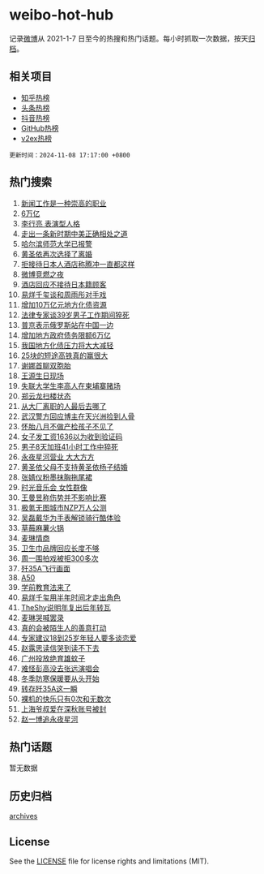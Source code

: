 # weibo-hot-hub

记录[微博](https://www.weibo.com)从 2021-1-7 日至今的热搜和热门话题。每小时抓取一次数据，按天[归档](archives)。

## 相关项目

- [知乎热榜](https://github.com/lonnyzhang423/zhihu-hot-hub)
- [头条热榜](https://github.com/lonnyzhang423/toutiao-hot-hub)
- [抖音热榜](https://github.com/lonnyzhang423/douyin-hot-hub)
- [GitHub热榜](https://github.com/lonnyzhang423/github-hot-hub)
- [v2ex热榜](https://github.com/lonnyzhang423/v2ex-hot-hub)


`更新时间：2024-11-08 17:17:00 +0800`

## 热门搜索

1. [新闻工作是一种崇高的职业](https://m.weibo.cn/search?containerid=100103type%3D1%26t%3D10%26q%3D%23%E6%96%B0%E9%97%BB%E5%B7%A5%E4%BD%9C%E6%98%AF%E4%B8%80%E7%A7%8D%E5%B4%87%E9%AB%98%E7%9A%84%E8%81%8C%E4%B8%9A%23&stream_entry_id=51&isnewpage=1&extparam=seat%3D1%26cate%3D10103%26q%3D%2523%25E6%2596%25B0%25E9%2597%25BB%25E5%25B7%25A5%25E4%25BD%259C%25E6%2598%25AF%25E4%25B8%2580%25E7%25A7%258D%25E5%25B4%2587%25E9%25AB%2598%25E7%259A%2584%25E8%2581%258C%25E4%25B8%259A%2523%26pos%3D0%26filter_type%3Drealtimehot%26stream_entry_id%3D51%26c_type%3D51%26dgr%3D0%26display_time%3D1731057419%26pre_seqid%3D17310574194990190044308)
1. [6万亿](https://m.weibo.cn/search?containerid=100103type%3D1%26t%3D10%26q%3D6%E4%B8%87%E4%BA%BF&stream_entry_id=31&isnewpage=1&extparam=seat%3D1%26realpos%3D1%26cate%3D5001%26stream_entry_id%3D31%26band_rank%3D1%26lcate%3D5001%26q%3D6%25E4%25B8%2587%25E4%25BA%25BF%26dgr%3D0%26filter_type%3Drealtimehot%26flag%3D1%26c_type%3D31%26pos%3D0%26display_time%3D1731057419%26pre_seqid%3D17310574194990190044308)
1. [李行亮 表演型人格](https://m.weibo.cn/search?containerid=100103type%3D1%26t%3D10%26q%3D%E6%9D%8E%E8%A1%8C%E4%BA%AE+%E8%A1%A8%E6%BC%94%E5%9E%8B%E4%BA%BA%E6%A0%BC&stream_entry_id=31&isnewpage=1&extparam=seat%3D1%26realpos%3D2%26cate%3D5001%26stream_entry_id%3D31%26band_rank%3D2%26lcate%3D5001%26q%3D%25E6%259D%258E%25E8%25A1%258C%25E4%25BA%25AE%2520%25E8%25A1%25A8%25E6%25BC%2594%25E5%259E%258B%25E4%25BA%25BA%25E6%25A0%25BC%26dgr%3D0%26filter_type%3Drealtimehot%26flag%3D1%26c_type%3D31%26pos%3D1%26display_time%3D1731057419%26pre_seqid%3D17310574194990190044308)
1. [走出一条新时期中美正确相处之道](https://m.weibo.cn/search?containerid=100103type%3D1%26t%3D10%26q%3D%23%E8%B5%B0%E5%87%BA%E4%B8%80%E6%9D%A1%E6%96%B0%E6%97%B6%E6%9C%9F%E4%B8%AD%E7%BE%8E%E6%AD%A3%E7%A1%AE%E7%9B%B8%E5%A4%84%E4%B9%8B%E9%81%93%23&stream_entry_id=31&isnewpage=1&extparam=seat%3D1%26realpos%3D3%26cate%3D5001%26stream_entry_id%3D31%26band_rank%3D3%26lcate%3D5001%26q%3D%2523%25E8%25B5%25B0%25E5%2587%25BA%25E4%25B8%2580%25E6%259D%25A1%25E6%2596%25B0%25E6%2597%25B6%25E6%259C%259F%25E4%25B8%25AD%25E7%25BE%258E%25E6%25AD%25A3%25E7%25A1%25AE%25E7%259B%25B8%25E5%25A4%2584%25E4%25B9%258B%25E9%2581%2593%2523%26dgr%3D0%26filter_type%3Drealtimehot%26flag%3D0%26c_type%3D31%26pos%3D2%26display_time%3D1731057419%26pre_seqid%3D17310574194990190044308)
1. [哈尔滨师范大学已报警](https://m.weibo.cn/search?containerid=100103type%3D1%26t%3D10%26q%3D%23%E5%93%88%E5%B0%94%E6%BB%A8%E5%B8%88%E8%8C%83%E5%A4%A7%E5%AD%A6%E5%B7%B2%E6%8A%A5%E8%AD%A6%23&stream_entry_id=31&isnewpage=1&extparam=seat%3D1%26realpos%3D4%26cate%3D5001%26stream_entry_id%3D31%26band_rank%3D4%26lcate%3D5001%26q%3D%2523%25E5%2593%2588%25E5%25B0%2594%25E6%25BB%25A8%25E5%25B8%2588%25E8%258C%2583%25E5%25A4%25A7%25E5%25AD%25A6%25E5%25B7%25B2%25E6%258A%25A5%25E8%25AD%25A6%2523%26dgr%3D0%26filter_type%3Drealtimehot%26flag%3D2%26c_type%3D31%26pos%3D3%26display_time%3D1731057419%26pre_seqid%3D17310574194990190044308)
1. [黄圣依再次选择了离婚](https://m.weibo.cn/search?containerid=100103type%3D1%26t%3D10%26q%3D%E9%BB%84%E5%9C%A3%E4%BE%9D%E5%86%8D%E6%AC%A1%E9%80%89%E6%8B%A9%E4%BA%86%E7%A6%BB%E5%A9%9A&stream_entry_id=31&isnewpage=1&extparam=seat%3D1%26realpos%3D5%26cate%3D5001%26stream_entry_id%3D31%26band_rank%3D5%26lcate%3D5001%26q%3D%25E9%25BB%2584%25E5%259C%25A3%25E4%25BE%259D%25E5%2586%258D%25E6%25AC%25A1%25E9%2580%2589%25E6%258B%25A9%25E4%25BA%2586%25E7%25A6%25BB%25E5%25A9%259A%26dgr%3D0%26filter_type%3Drealtimehot%26flag%3D2%26c_type%3D31%26pos%3D4%26display_time%3D1731057419%26pre_seqid%3D17310574194990190044308)
1. [拒接待日本人酒店称腾冲一直都这样](https://m.weibo.cn/search?containerid=100103type%3D1%26t%3D10%26q%3D%23%E6%8B%92%E6%8E%A5%E5%BE%85%E6%97%A5%E6%9C%AC%E4%BA%BA%E9%85%92%E5%BA%97%E7%A7%B0%E8%85%BE%E5%86%B2%E4%B8%80%E7%9B%B4%E9%83%BD%E8%BF%99%E6%A0%B7%23&stream_entry_id=31&isnewpage=1&extparam=seat%3D1%26realpos%3D6%26cate%3D5001%26stream_entry_id%3D31%26band_rank%3D6%26lcate%3D5001%26q%3D%2523%25E6%258B%2592%25E6%258E%25A5%25E5%25BE%2585%25E6%2597%25A5%25E6%259C%25AC%25E4%25BA%25BA%25E9%2585%2592%25E5%25BA%2597%25E7%25A7%25B0%25E8%2585%25BE%25E5%2586%25B2%25E4%25B8%2580%25E7%259B%25B4%25E9%2583%25BD%25E8%25BF%2599%25E6%25A0%25B7%2523%26dgr%3D0%26filter_type%3Drealtimehot%26flag%3D1%26c_type%3D31%26pos%3D5%26display_time%3D1731057419%26pre_seqid%3D17310574194990190044308)
1. [微博竞燃之夜](https://m.weibo.cn/search?containerid=100103type%3D1%26t%3D10%26q%3D%23%E5%BE%AE%E5%8D%9A%E7%AB%9E%E7%87%83%E4%B9%8B%E5%A4%9C%23&stream_entry_id=31&isnewpage=1&extparam=seat%3D1%26cate%3D5001%26lcate%3D5001%26topic_ad%3D1%26pos%3D6%26band_rank%3D7%26stream_entry_id%3D31%26q%3D%2523%25E5%25BE%25AE%25E5%258D%259A%25E7%25AB%259E%25E7%2587%2583%25E4%25B9%258B%25E5%25A4%259C%2523%26dgr%3D0%26filter_type%3Drealtimehot%26adid%3D263517%26c_type%3D31%26is_ad_pos%3D1%26display_time%3D1731057419%26pre_seqid%3D17310574194990190044308)
1. [酒店回应不接待日本籍顾客](https://m.weibo.cn/search?containerid=100103type%3D1%26t%3D10%26q%3D%23%E9%85%92%E5%BA%97%E5%9B%9E%E5%BA%94%E4%B8%8D%E6%8E%A5%E5%BE%85%E6%97%A5%E6%9C%AC%E7%B1%8D%E9%A1%BE%E5%AE%A2%23&stream_entry_id=31&isnewpage=1&extparam=seat%3D1%26realpos%3D7%26cate%3D5001%26stream_entry_id%3D31%26band_rank%3D7%26lcate%3D5001%26q%3D%2523%25E9%2585%2592%25E5%25BA%2597%25E5%259B%259E%25E5%25BA%2594%25E4%25B8%258D%25E6%258E%25A5%25E5%25BE%2585%25E6%2597%25A5%25E6%259C%25AC%25E7%25B1%258D%25E9%25A1%25BE%25E5%25AE%25A2%2523%26dgr%3D0%26filter_type%3Drealtimehot%26flag%3D0%26c_type%3D31%26pos%3D7%26display_time%3D1731057419%26pre_seqid%3D17310574194990190044308)
1. [易烊千玺谈和周雨彤对手戏](https://m.weibo.cn/search?containerid=100103type%3D1%26t%3D10%26q%3D%23%E6%98%93%E7%83%8A%E5%8D%83%E7%8E%BA%E8%B0%88%E5%92%8C%E5%91%A8%E9%9B%A8%E5%BD%A4%E5%AF%B9%E6%89%8B%E6%88%8F%23&stream_entry_id=31&isnewpage=1&extparam=seat%3D1%26realpos%3D8%26cate%3D5001%26stream_entry_id%3D31%26band_rank%3D8%26lcate%3D5001%26q%3D%2523%25E6%2598%2593%25E7%2583%258A%25E5%258D%2583%25E7%258E%25BA%25E8%25B0%2588%25E5%2592%258C%25E5%2591%25A8%25E9%259B%25A8%25E5%25BD%25A4%25E5%25AF%25B9%25E6%2589%258B%25E6%2588%258F%2523%26dgr%3D0%26filter_type%3Drealtimehot%26flag%3D1%26c_type%3D31%26pos%3D8%26display_time%3D1731057419%26pre_seqid%3D17310574194990190044308)
1. [增加10万亿元地方化债资源](https://m.weibo.cn/search?containerid=100103type%3D1%26t%3D10%26q%3D%23%E5%A2%9E%E5%8A%A010%E4%B8%87%E4%BA%BF%E5%85%83%E5%9C%B0%E6%96%B9%E5%8C%96%E5%80%BA%E8%B5%84%E6%BA%90%23&stream_entry_id=31&isnewpage=1&extparam=seat%3D1%26realpos%3D9%26cate%3D5001%26stream_entry_id%3D31%26band_rank%3D9%26lcate%3D5001%26q%3D%2523%25E5%25A2%259E%25E5%258A%25A010%25E4%25B8%2587%25E4%25BA%25BF%25E5%2585%2583%25E5%259C%25B0%25E6%2596%25B9%25E5%258C%2596%25E5%2580%25BA%25E8%25B5%2584%25E6%25BA%2590%2523%26dgr%3D0%26filter_type%3Drealtimehot%26flag%3D1%26c_type%3D31%26pos%3D9%26display_time%3D1731057419%26pre_seqid%3D17310574194990190044308)
1. [法律专家谈39岁男子工作期间猝死](https://m.weibo.cn/search?containerid=100103type%3D1%26t%3D10%26q%3D%23%E6%B3%95%E5%BE%8B%E4%B8%93%E5%AE%B6%E8%B0%8839%E5%B2%81%E7%94%B7%E5%AD%90%E5%B7%A5%E4%BD%9C%E6%9C%9F%E9%97%B4%E7%8C%9D%E6%AD%BB%23&stream_entry_id=31&isnewpage=1&extparam=seat%3D1%26realpos%3D10%26cate%3D5001%26stream_entry_id%3D31%26band_rank%3D10%26lcate%3D5001%26q%3D%2523%25E6%25B3%2595%25E5%25BE%258B%25E4%25B8%2593%25E5%25AE%25B6%25E8%25B0%258839%25E5%25B2%2581%25E7%2594%25B7%25E5%25AD%2590%25E5%25B7%25A5%25E4%25BD%259C%25E6%259C%259F%25E9%2597%25B4%25E7%258C%259D%25E6%25AD%25BB%2523%26dgr%3D0%26filter_type%3Drealtimehot%26flag%3D1%26c_type%3D31%26pos%3D10%26display_time%3D1731057419%26pre_seqid%3D17310574194990190044308)
1. [普京表示俄罗斯站在中国一边](https://m.weibo.cn/search?containerid=100103type%3D1%26t%3D10%26q%3D%23%E6%99%AE%E4%BA%AC%E8%A1%A8%E7%A4%BA%E4%BF%84%E7%BD%97%E6%96%AF%E7%AB%99%E5%9C%A8%E4%B8%AD%E5%9B%BD%E4%B8%80%E8%BE%B9%23&stream_entry_id=31&isnewpage=1&extparam=seat%3D1%26realpos%3D11%26cate%3D5001%26stream_entry_id%3D31%26band_rank%3D11%26lcate%3D5001%26q%3D%2523%25E6%2599%25AE%25E4%25BA%25AC%25E8%25A1%25A8%25E7%25A4%25BA%25E4%25BF%2584%25E7%25BD%2597%25E6%2596%25AF%25E7%25AB%2599%25E5%259C%25A8%25E4%25B8%25AD%25E5%259B%25BD%25E4%25B8%2580%25E8%25BE%25B9%2523%26dgr%3D0%26filter_type%3Drealtimehot%26flag%3D0%26c_type%3D31%26pos%3D11%26display_time%3D1731057419%26pre_seqid%3D17310574194990190044308)
1. [增加地方政府债务限额6万亿](https://m.weibo.cn/search?containerid=100103type%3D1%26t%3D10%26q%3D%23%E5%A2%9E%E5%8A%A0%E5%9C%B0%E6%96%B9%E6%94%BF%E5%BA%9C%E5%80%BA%E5%8A%A1%E9%99%90%E9%A2%9D6%E4%B8%87%E4%BA%BF%23&stream_entry_id=31&isnewpage=1&extparam=seat%3D1%26realpos%3D12%26cate%3D5001%26stream_entry_id%3D31%26band_rank%3D12%26lcate%3D5001%26q%3D%2523%25E5%25A2%259E%25E5%258A%25A0%25E5%259C%25B0%25E6%2596%25B9%25E6%2594%25BF%25E5%25BA%259C%25E5%2580%25BA%25E5%258A%25A1%25E9%2599%2590%25E9%25A2%259D6%25E4%25B8%2587%25E4%25BA%25BF%2523%26dgr%3D0%26filter_type%3Drealtimehot%26flag%3D1%26c_type%3D31%26pos%3D12%26display_time%3D1731057419%26pre_seqid%3D17310574194990190044308)
1. [我国地方化债压力将大大减轻](https://m.weibo.cn/search?containerid=100103type%3D1%26t%3D10%26q%3D%23%E6%88%91%E5%9B%BD%E5%9C%B0%E6%96%B9%E5%8C%96%E5%80%BA%E5%8E%8B%E5%8A%9B%E5%B0%86%E5%A4%A7%E5%A4%A7%E5%87%8F%E8%BD%BB%23&stream_entry_id=31&isnewpage=1&extparam=seat%3D1%26realpos%3D13%26cate%3D5001%26stream_entry_id%3D31%26band_rank%3D13%26lcate%3D5001%26q%3D%2523%25E6%2588%2591%25E5%259B%25BD%25E5%259C%25B0%25E6%2596%25B9%25E5%258C%2596%25E5%2580%25BA%25E5%258E%258B%25E5%258A%259B%25E5%25B0%2586%25E5%25A4%25A7%25E5%25A4%25A7%25E5%2587%258F%25E8%25BD%25BB%2523%26dgr%3D0%26filter_type%3Drealtimehot%26flag%3D1%26c_type%3D31%26pos%3D13%26display_time%3D1731057419%26pre_seqid%3D17310574194990190044308)
1. [25块的短途高铁真的赢很大](https://m.weibo.cn/search?containerid=100103type%3D1%26t%3D10%26q%3D%2325%E5%9D%97%E7%9A%84%E7%9F%AD%E9%80%94%E9%AB%98%E9%93%81%E7%9C%9F%E7%9A%84%E8%B5%A2%E5%BE%88%E5%A4%A7%23&stream_entry_id=31&isnewpage=1&extparam=seat%3D1%26realpos%3D14%26cate%3D5001%26stream_entry_id%3D31%26band_rank%3D14%26lcate%3D5001%26q%3D%252325%25E5%259D%2597%25E7%259A%2584%25E7%259F%25AD%25E9%2580%2594%25E9%25AB%2598%25E9%2593%2581%25E7%259C%259F%25E7%259A%2584%25E8%25B5%25A2%25E5%25BE%2588%25E5%25A4%25A7%2523%26dgr%3D0%26filter_type%3Drealtimehot%26flag%3D1%26c_type%3D31%26pos%3D14%26display_time%3D1731057419%26pre_seqid%3D17310574194990190044308)
1. [谢娜首聊双胞胎](https://m.weibo.cn/search?containerid=100103type%3D1%26t%3D10%26q%3D%E8%B0%A2%E5%A8%9C%E9%A6%96%E8%81%8A%E5%8F%8C%E8%83%9E%E8%83%8E&stream_entry_id=31&isnewpage=1&extparam=seat%3D1%26realpos%3D15%26cate%3D5001%26stream_entry_id%3D31%26band_rank%3D15%26lcate%3D5001%26q%3D%25E8%25B0%25A2%25E5%25A8%259C%25E9%25A6%2596%25E8%2581%258A%25E5%258F%258C%25E8%2583%259E%25E8%2583%258E%26dgr%3D0%26filter_type%3Drealtimehot%26flag%3D2%26c_type%3D31%26pos%3D15%26display_time%3D1731057419%26pre_seqid%3D17310574194990190044308)
1. [王源生日现场](https://m.weibo.cn/search?containerid=100103type%3D1%26t%3D10%26q%3D%23%E7%8E%8B%E6%BA%90%E7%94%9F%E6%97%A5%E7%8E%B0%E5%9C%BA%23&stream_entry_id=31&isnewpage=1&extparam=seat%3D1%26realpos%3D16%26cate%3D5001%26stream_entry_id%3D31%26band_rank%3D16%26lcate%3D5001%26q%3D%2523%25E7%258E%258B%25E6%25BA%2590%25E7%2594%259F%25E6%2597%25A5%25E7%258E%25B0%25E5%259C%25BA%2523%26dgr%3D0%26filter_type%3Drealtimehot%26flag%3D1%26c_type%3D31%26pos%3D16%26display_time%3D1731057419%26pre_seqid%3D17310574194990190044308)
1. [失联大学生李高人在柬埔寨赌场](https://m.weibo.cn/search?containerid=100103type%3D1%26t%3D10%26q%3D%23%E5%A4%B1%E8%81%94%E5%A4%A7%E5%AD%A6%E7%94%9F%E6%9D%8E%E9%AB%98%E4%BA%BA%E5%9C%A8%E6%9F%AC%E5%9F%94%E5%AF%A8%E8%B5%8C%E5%9C%BA%23&stream_entry_id=31&isnewpage=1&extparam=seat%3D1%26realpos%3D17%26cate%3D5001%26stream_entry_id%3D31%26band_rank%3D17%26lcate%3D5001%26q%3D%2523%25E5%25A4%25B1%25E8%2581%2594%25E5%25A4%25A7%25E5%25AD%25A6%25E7%2594%259F%25E6%259D%258E%25E9%25AB%2598%25E4%25BA%25BA%25E5%259C%25A8%25E6%259F%25AC%25E5%259F%2594%25E5%25AF%25A8%25E8%25B5%258C%25E5%259C%25BA%2523%26dgr%3D0%26filter_type%3Drealtimehot%26flag%3D0%26c_type%3D31%26pos%3D17%26display_time%3D1731057419%26pre_seqid%3D17310574194990190044308)
1. [郑云龙扫楼状态](https://m.weibo.cn/search?containerid=100103type%3D1%26t%3D10%26q%3D%23%E9%83%91%E4%BA%91%E9%BE%99%E6%89%AB%E6%A5%BC%E7%8A%B6%E6%80%81%23&stream_entry_id=31&isnewpage=1&extparam=seat%3D1%26realpos%3D18%26cate%3D5001%26stream_entry_id%3D31%26band_rank%3D18%26lcate%3D5001%26q%3D%2523%25E9%2583%2591%25E4%25BA%2591%25E9%25BE%2599%25E6%2589%25AB%25E6%25A5%25BC%25E7%258A%25B6%25E6%2580%2581%2523%26dgr%3D0%26filter_type%3Drealtimehot%26flag%3D1%26c_type%3D31%26pos%3D18%26display_time%3D1731057419%26pre_seqid%3D17310574194990190044308)
1. [从大厂离职的人最后去哪了](https://m.weibo.cn/search?containerid=100103type%3D1%26t%3D10%26q%3D%23%E4%BB%8E%E5%A4%A7%E5%8E%82%E7%A6%BB%E8%81%8C%E7%9A%84%E4%BA%BA%E6%9C%80%E5%90%8E%E5%8E%BB%E5%93%AA%E4%BA%86%23&stream_entry_id=31&isnewpage=1&extparam=seat%3D1%26realpos%3D19%26cate%3D5001%26stream_entry_id%3D31%26lcate%3D5001%26band_rank%3D19%26flag%3D0%26q%3D%2523%25E4%25BB%258E%25E5%25A4%25A7%25E5%258E%2582%25E7%25A6%25BB%25E8%2581%258C%25E7%259A%2584%25E4%25BA%25BA%25E6%259C%2580%25E5%2590%258E%25E5%258E%25BB%25E5%2593%25AA%25E4%25BA%2586%2523%26dgr%3D0%26filter_type%3Drealtimehot%26adid%3D263155%26c_type%3D31%26pos%3D19%26display_time%3D1731057419%26pre_seqid%3D17310574194990190044308)
1. [武汉警方回应博主在天兴洲捡到人骨](https://m.weibo.cn/search?containerid=100103type%3D1%26t%3D10%26q%3D%23%E6%AD%A6%E6%B1%89%E8%AD%A6%E6%96%B9%E5%9B%9E%E5%BA%94%E5%8D%9A%E4%B8%BB%E5%9C%A8%E5%A4%A9%E5%85%B4%E6%B4%B2%E6%8D%A1%E5%88%B0%E4%BA%BA%E9%AA%A8%23&stream_entry_id=31&isnewpage=1&extparam=seat%3D1%26realpos%3D20%26cate%3D5001%26stream_entry_id%3D31%26band_rank%3D20%26lcate%3D5001%26q%3D%2523%25E6%25AD%25A6%25E6%25B1%2589%25E8%25AD%25A6%25E6%2596%25B9%25E5%259B%259E%25E5%25BA%2594%25E5%258D%259A%25E4%25B8%25BB%25E5%259C%25A8%25E5%25A4%25A9%25E5%2585%25B4%25E6%25B4%25B2%25E6%258D%25A1%25E5%2588%25B0%25E4%25BA%25BA%25E9%25AA%25A8%2523%26dgr%3D0%26filter_type%3Drealtimehot%26flag%3D1%26c_type%3D31%26pos%3D20%26display_time%3D1731057419%26pre_seqid%3D17310574194990190044308)
1. [怀胎八月不做产检孩子不见了](https://m.weibo.cn/search?containerid=100103type%3D1%26t%3D10%26q%3D%23%E6%80%80%E8%83%8E%E5%85%AB%E6%9C%88%E4%B8%8D%E5%81%9A%E4%BA%A7%E6%A3%80%E5%AD%A9%E5%AD%90%E4%B8%8D%E8%A7%81%E4%BA%86%23&stream_entry_id=31&isnewpage=1&extparam=seat%3D1%26realpos%3D21%26cate%3D5001%26stream_entry_id%3D31%26band_rank%3D21%26lcate%3D5001%26q%3D%2523%25E6%2580%2580%25E8%2583%258E%25E5%2585%25AB%25E6%259C%2588%25E4%25B8%258D%25E5%2581%259A%25E4%25BA%25A7%25E6%25A3%2580%25E5%25AD%25A9%25E5%25AD%2590%25E4%25B8%258D%25E8%25A7%2581%25E4%25BA%2586%2523%26dgr%3D0%26filter_type%3Drealtimehot%26flag%3D1%26c_type%3D31%26pos%3D21%26display_time%3D1731057419%26pre_seqid%3D17310574194990190044308)
1. [女子发工资1636以为收到验证码](https://m.weibo.cn/search?containerid=100103type%3D1%26t%3D10%26q%3D%23%E5%A5%B3%E5%AD%90%E5%8F%91%E5%B7%A5%E8%B5%841636%E4%BB%A5%E4%B8%BA%E6%94%B6%E5%88%B0%E9%AA%8C%E8%AF%81%E7%A0%81%23&stream_entry_id=31&isnewpage=1&extparam=seat%3D1%26realpos%3D22%26cate%3D5001%26stream_entry_id%3D31%26band_rank%3D22%26lcate%3D5001%26q%3D%2523%25E5%25A5%25B3%25E5%25AD%2590%25E5%258F%2591%25E5%25B7%25A5%25E8%25B5%25841636%25E4%25BB%25A5%25E4%25B8%25BA%25E6%2594%25B6%25E5%2588%25B0%25E9%25AA%258C%25E8%25AF%2581%25E7%25A0%2581%2523%26dgr%3D0%26filter_type%3Drealtimehot%26flag%3D1%26c_type%3D31%26pos%3D22%26display_time%3D1731057419%26pre_seqid%3D17310574194990190044308)
1. [男子8天加班41小时工作中猝死](https://m.weibo.cn/search?containerid=100103type%3D1%26t%3D10%26q%3D%23%E7%94%B7%E5%AD%908%E5%A4%A9%E5%8A%A0%E7%8F%AD41%E5%B0%8F%E6%97%B6%E5%B7%A5%E4%BD%9C%E4%B8%AD%E7%8C%9D%E6%AD%BB%23&stream_entry_id=31&isnewpage=1&extparam=seat%3D1%26realpos%3D23%26cate%3D5001%26stream_entry_id%3D31%26band_rank%3D23%26lcate%3D5001%26q%3D%2523%25E7%2594%25B7%25E5%25AD%25908%25E5%25A4%25A9%25E5%258A%25A0%25E7%258F%25AD41%25E5%25B0%258F%25E6%2597%25B6%25E5%25B7%25A5%25E4%25BD%259C%25E4%25B8%25AD%25E7%258C%259D%25E6%25AD%25BB%2523%26dgr%3D0%26filter_type%3Drealtimehot%26flag%3D0%26c_type%3D31%26pos%3D23%26display_time%3D1731057419%26pre_seqid%3D17310574194990190044308)
1. [永夜星河营业 大大方方](https://m.weibo.cn/search?containerid=100103type%3D1%26t%3D10%26q%3D%E6%B0%B8%E5%A4%9C%E6%98%9F%E6%B2%B3%E8%90%A5%E4%B8%9A+%E5%A4%A7%E5%A4%A7%E6%96%B9%E6%96%B9&stream_entry_id=31&isnewpage=1&extparam=seat%3D1%26realpos%3D24%26cate%3D5001%26stream_entry_id%3D31%26band_rank%3D24%26lcate%3D5001%26q%3D%25E6%25B0%25B8%25E5%25A4%259C%25E6%2598%259F%25E6%25B2%25B3%25E8%2590%25A5%25E4%25B8%259A%2520%25E5%25A4%25A7%25E5%25A4%25A7%25E6%2596%25B9%25E6%2596%25B9%26dgr%3D0%26filter_type%3Drealtimehot%26flag%3D0%26c_type%3D31%26pos%3D24%26display_time%3D1731057419%26pre_seqid%3D17310574194990190044308)
1. [黄圣依父母不支持黄圣依杨子结婚](https://m.weibo.cn/search?containerid=100103type%3D1%26t%3D10%26q%3D%23%E9%BB%84%E5%9C%A3%E4%BE%9D%E7%88%B6%E6%AF%8D%E4%B8%8D%E6%94%AF%E6%8C%81%E9%BB%84%E5%9C%A3%E4%BE%9D%E6%9D%A8%E5%AD%90%E7%BB%93%E5%A9%9A%23&stream_entry_id=31&isnewpage=1&extparam=seat%3D1%26realpos%3D25%26cate%3D5001%26stream_entry_id%3D31%26band_rank%3D25%26lcate%3D5001%26q%3D%2523%25E9%25BB%2584%25E5%259C%25A3%25E4%25BE%259D%25E7%2588%25B6%25E6%25AF%258D%25E4%25B8%258D%25E6%2594%25AF%25E6%258C%2581%25E9%25BB%2584%25E5%259C%25A3%25E4%25BE%259D%25E6%259D%25A8%25E5%25AD%2590%25E7%25BB%2593%25E5%25A9%259A%2523%26dgr%3D0%26filter_type%3Drealtimehot%26flag%3D1%26c_type%3D31%26pos%3D25%26display_time%3D1731057419%26pre_seqid%3D17310574194990190044308)
1. [张婧仪粉墨抹胸拖尾裙](https://m.weibo.cn/search?containerid=100103type%3D1%26t%3D10%26q%3D%23%E5%BC%A0%E5%A9%A7%E4%BB%AA%E7%B2%89%E5%A2%A8%E6%8A%B9%E8%83%B8%E6%8B%96%E5%B0%BE%E8%A3%99%23&stream_entry_id=31&isnewpage=1&extparam=seat%3D1%26realpos%3D26%26cate%3D5001%26stream_entry_id%3D31%26band_rank%3D26%26lcate%3D5001%26q%3D%2523%25E5%25BC%25A0%25E5%25A9%25A7%25E4%25BB%25AA%25E7%25B2%2589%25E5%25A2%25A8%25E6%258A%25B9%25E8%2583%25B8%25E6%258B%2596%25E5%25B0%25BE%25E8%25A3%2599%2523%26dgr%3D0%26filter_type%3Drealtimehot%26flag%3D1%26c_type%3D31%26pos%3D26%26display_time%3D1731057419%26pre_seqid%3D17310574194990190044308)
1. [时光音乐会 女性群像](https://m.weibo.cn/search?containerid=100103type%3D1%26t%3D10%26q%3D%E6%97%B6%E5%85%89%E9%9F%B3%E4%B9%90%E4%BC%9A+%E5%A5%B3%E6%80%A7%E7%BE%A4%E5%83%8F&stream_entry_id=31&isnewpage=1&extparam=seat%3D1%26realpos%3D27%26cate%3D5001%26stream_entry_id%3D31%26band_rank%3D27%26lcate%3D5001%26q%3D%25E6%2597%25B6%25E5%2585%2589%25E9%259F%25B3%25E4%25B9%2590%25E4%25BC%259A%2520%25E5%25A5%25B3%25E6%2580%25A7%25E7%25BE%25A4%25E5%2583%258F%26dgr%3D0%26filter_type%3Drealtimehot%26flag%3D1%26c_type%3D31%26pos%3D27%26display_time%3D1731057419%26pre_seqid%3D17310574194990190044308)
1. [王曼昱称伤势并不影响比赛](https://m.weibo.cn/search?containerid=100103type%3D1%26t%3D10%26q%3D%23%E7%8E%8B%E6%9B%BC%E6%98%B1%E7%A7%B0%E4%BC%A4%E5%8A%BF%E5%B9%B6%E4%B8%8D%E5%BD%B1%E5%93%8D%E6%AF%94%E8%B5%9B%23&stream_entry_id=31&isnewpage=1&extparam=seat%3D1%26realpos%3D28%26cate%3D5001%26stream_entry_id%3D31%26band_rank%3D28%26lcate%3D5001%26q%3D%2523%25E7%258E%258B%25E6%259B%25BC%25E6%2598%25B1%25E7%25A7%25B0%25E4%25BC%25A4%25E5%258A%25BF%25E5%25B9%25B6%25E4%25B8%258D%25E5%25BD%25B1%25E5%2593%258D%25E6%25AF%2594%25E8%25B5%259B%2523%26dgr%3D0%26filter_type%3Drealtimehot%26flag%3D1%26c_type%3D31%26pos%3D28%26display_time%3D1731057419%26pre_seqid%3D17310574194990190044308)
1. [极氪无图城市NZP万人公测](https://m.weibo.cn/search?containerid=100103type%3D1%26t%3D10%26q%3D%23%E6%9E%81%E6%B0%AA%E6%97%A0%E5%9B%BE%E5%9F%8E%E5%B8%82NZP%E4%B8%87%E4%BA%BA%E5%85%AC%E6%B5%8B%23&stream_entry_id=31&isnewpage=1&extparam=seat%3D1%26realpos%3D29%26cate%3D5001%26stream_entry_id%3D31%26lcate%3D5001%26band_rank%3D29%26flag%3D0%26q%3D%2523%25E6%259E%2581%25E6%25B0%25AA%25E6%2597%25A0%25E5%259B%25BE%25E5%259F%258E%25E5%25B8%2582NZP%25E4%25B8%2587%25E4%25BA%25BA%25E5%2585%25AC%25E6%25B5%258B%2523%26dgr%3D0%26filter_type%3Drealtimehot%26adid%3D263458%26c_type%3D31%26pos%3D29%26display_time%3D1731057419%26pre_seqid%3D17310574194990190044308)
1. [吴磊戴华为手表解锁骑行酷体验](https://m.weibo.cn/search?containerid=100103type%3D1%26t%3D10%26q%3D%23%E5%90%B4%E7%A3%8A%E6%88%B4%E5%8D%8E%E4%B8%BA%E6%89%8B%E8%A1%A8%E8%A7%A3%E9%94%81%E9%AA%91%E8%A1%8C%E9%85%B7%E4%BD%93%E9%AA%8C%23&stream_entry_id=31&isnewpage=1&extparam=seat%3D1%26realpos%3D30%26cate%3D5001%26stream_entry_id%3D31%26lcate%3D5001%26band_rank%3D30%26flag%3D0%26q%3D%2523%25E5%2590%25B4%25E7%25A3%258A%25E6%2588%25B4%25E5%258D%258E%25E4%25B8%25BA%25E6%2589%258B%25E8%25A1%25A8%25E8%25A7%25A3%25E9%2594%2581%25E9%25AA%2591%25E8%25A1%258C%25E9%2585%25B7%25E4%25BD%2593%25E9%25AA%258C%2523%26dgr%3D0%26filter_type%3Drealtimehot%26adid%3D263430%26c_type%3D31%26pos%3D30%26display_time%3D1731057419%26pre_seqid%3D17310574194990190044308)
1. [草莓麻薯火锅](https://m.weibo.cn/search?containerid=100103type%3D1%26t%3D10%26q%3D%E8%8D%89%E8%8E%93%E9%BA%BB%E8%96%AF%E7%81%AB%E9%94%85&stream_entry_id=31&isnewpage=1&extparam=seat%3D1%26realpos%3D31%26cate%3D5001%26stream_entry_id%3D31%26band_rank%3D31%26lcate%3D5001%26q%3D%25E8%258D%2589%25E8%258E%2593%25E9%25BA%25BB%25E8%2596%25AF%25E7%2581%25AB%25E9%2594%2585%26dgr%3D0%26filter_type%3Drealtimehot%26flag%3D1%26c_type%3D31%26pos%3D31%26display_time%3D1731057419%26pre_seqid%3D17310574194990190044308)
1. [麦琳情商](https://m.weibo.cn/search?containerid=100103type%3D1%26t%3D10%26q%3D%23%E9%BA%A6%E7%90%B3%E6%83%85%E5%95%86%23&stream_entry_id=31&isnewpage=1&extparam=seat%3D1%26realpos%3D32%26cate%3D5001%26stream_entry_id%3D31%26band_rank%3D32%26lcate%3D5001%26q%3D%2523%25E9%25BA%25A6%25E7%2590%25B3%25E6%2583%2585%25E5%2595%2586%2523%26dgr%3D0%26filter_type%3Drealtimehot%26flag%3D1%26c_type%3D31%26pos%3D32%26display_time%3D1731057419%26pre_seqid%3D17310574194990190044308)
1. [卫生巾品牌回应长度不够](https://m.weibo.cn/search?containerid=100103type%3D1%26t%3D10%26q%3D%E5%8D%AB%E7%94%9F%E5%B7%BE%E5%93%81%E7%89%8C%E5%9B%9E%E5%BA%94%E9%95%BF%E5%BA%A6%E4%B8%8D%E5%A4%9F&stream_entry_id=31&isnewpage=1&extparam=seat%3D1%26realpos%3D33%26cate%3D5001%26stream_entry_id%3D31%26band_rank%3D33%26lcate%3D5001%26q%3D%25E5%258D%25AB%25E7%2594%259F%25E5%25B7%25BE%25E5%2593%2581%25E7%2589%258C%25E5%259B%259E%25E5%25BA%2594%25E9%2595%25BF%25E5%25BA%25A6%25E4%25B8%258D%25E5%25A4%259F%26dgr%3D0%26filter_type%3Drealtimehot%26flag%3D1%26c_type%3D31%26pos%3D33%26display_time%3D1731057419%26pre_seqid%3D17310574194990190044308)
1. [周一围拍戏被拒300多次](https://m.weibo.cn/search?containerid=100103type%3D1%26t%3D10%26q%3D%E5%91%A8%E4%B8%80%E5%9B%B4%E6%8B%8D%E6%88%8F%E8%A2%AB%E6%8B%92300%E5%A4%9A%E6%AC%A1&stream_entry_id=31&isnewpage=1&extparam=seat%3D1%26realpos%3D34%26cate%3D5001%26stream_entry_id%3D31%26band_rank%3D34%26lcate%3D5001%26q%3D%25E5%2591%25A8%25E4%25B8%2580%25E5%259B%25B4%25E6%258B%258D%25E6%2588%258F%25E8%25A2%25AB%25E6%258B%2592300%25E5%25A4%259A%25E6%25AC%25A1%26dgr%3D0%26filter_type%3Drealtimehot%26flag%3D1%26c_type%3D31%26pos%3D34%26display_time%3D1731057419%26pre_seqid%3D17310574194990190044308)
1. [歼35A飞行画面](https://m.weibo.cn/search?containerid=100103type%3D1%26t%3D10%26q%3D%23%E6%AD%BC35A%E9%A3%9E%E8%A1%8C%E7%94%BB%E9%9D%A2%23&stream_entry_id=31&isnewpage=1&extparam=seat%3D1%26realpos%3D35%26cate%3D5001%26stream_entry_id%3D31%26band_rank%3D35%26lcate%3D5001%26q%3D%2523%25E6%25AD%25BC35A%25E9%25A3%259E%25E8%25A1%258C%25E7%2594%25BB%25E9%259D%25A2%2523%26dgr%3D0%26filter_type%3Drealtimehot%26flag%3D0%26c_type%3D31%26pos%3D35%26display_time%3D1731057419%26pre_seqid%3D17310574194990190044308)
1. [A50](https://m.weibo.cn/search?containerid=100103type%3D1%26t%3D10%26q%3DA50&stream_entry_id=31&isnewpage=1&extparam=seat%3D1%26realpos%3D36%26cate%3D5001%26stream_entry_id%3D31%26band_rank%3D36%26lcate%3D5001%26q%3DA50%26dgr%3D0%26filter_type%3Drealtimehot%26flag%3D1%26c_type%3D31%26pos%3D36%26display_time%3D1731057419%26pre_seqid%3D17310574194990190044308)
1. [学前教育法来了](https://m.weibo.cn/search?containerid=100103type%3D1%26t%3D10%26q%3D%23%E5%AD%A6%E5%89%8D%E6%95%99%E8%82%B2%E6%B3%95%E6%9D%A5%E4%BA%86%23&stream_entry_id=31&isnewpage=1&extparam=seat%3D1%26realpos%3D37%26cate%3D5001%26stream_entry_id%3D31%26band_rank%3D37%26lcate%3D5001%26q%3D%2523%25E5%25AD%25A6%25E5%2589%258D%25E6%2595%2599%25E8%2582%25B2%25E6%25B3%2595%25E6%259D%25A5%25E4%25BA%2586%2523%26dgr%3D0%26filter_type%3Drealtimehot%26flag%3D1%26c_type%3D31%26pos%3D37%26display_time%3D1731057419%26pre_seqid%3D17310574194990190044308)
1. [易烊千玺用半年时间才走出角色](https://m.weibo.cn/search?containerid=100103type%3D1%26t%3D10%26q%3D%23%E6%98%93%E7%83%8A%E5%8D%83%E7%8E%BA%E7%94%A8%E5%8D%8A%E5%B9%B4%E6%97%B6%E9%97%B4%E6%89%8D%E8%B5%B0%E5%87%BA%E8%A7%92%E8%89%B2%23&stream_entry_id=31&isnewpage=1&extparam=seat%3D1%26realpos%3D38%26cate%3D5001%26stream_entry_id%3D31%26band_rank%3D38%26lcate%3D5001%26q%3D%2523%25E6%2598%2593%25E7%2583%258A%25E5%258D%2583%25E7%258E%25BA%25E7%2594%25A8%25E5%258D%258A%25E5%25B9%25B4%25E6%2597%25B6%25E9%2597%25B4%25E6%2589%258D%25E8%25B5%25B0%25E5%2587%25BA%25E8%25A7%2592%25E8%2589%25B2%2523%26dgr%3D0%26filter_type%3Drealtimehot%26flag%3D0%26c_type%3D31%26pos%3D38%26display_time%3D1731057419%26pre_seqid%3D17310574194990190044308)
1. [TheShy说明年复出后年转瓦](https://m.weibo.cn/search?containerid=100103type%3D1%26t%3D10%26q%3D%23TheShy%E8%AF%B4%E6%98%8E%E5%B9%B4%E5%A4%8D%E5%87%BA%E5%90%8E%E5%B9%B4%E8%BD%AC%E7%93%A6%23&stream_entry_id=31&isnewpage=1&extparam=seat%3D1%26realpos%3D39%26cate%3D5001%26stream_entry_id%3D31%26band_rank%3D39%26lcate%3D5001%26q%3D%2523TheShy%25E8%25AF%25B4%25E6%2598%258E%25E5%25B9%25B4%25E5%25A4%258D%25E5%2587%25BA%25E5%2590%258E%25E5%25B9%25B4%25E8%25BD%25AC%25E7%2593%25A6%2523%26dgr%3D0%26filter_type%3Drealtimehot%26flag%3D1%26c_type%3D31%26pos%3D39%26display_time%3D1731057419%26pre_seqid%3D17310574194990190044308)
1. [麦琳哭喊罢录](https://m.weibo.cn/search?containerid=100103type%3D1%26t%3D10%26q%3D%23%E9%BA%A6%E7%90%B3%E5%93%AD%E5%96%8A%E7%BD%A2%E5%BD%95%23&stream_entry_id=31&isnewpage=1&extparam=seat%3D1%26realpos%3D40%26cate%3D5001%26stream_entry_id%3D31%26band_rank%3D40%26lcate%3D5001%26q%3D%2523%25E9%25BA%25A6%25E7%2590%25B3%25E5%2593%25AD%25E5%2596%258A%25E7%25BD%25A2%25E5%25BD%2595%2523%26dgr%3D0%26filter_type%3Drealtimehot%26flag%3D0%26c_type%3D31%26pos%3D40%26display_time%3D1731057419%26pre_seqid%3D17310574194990190044308)
1. [真的会被陌生人的善意打动](https://m.weibo.cn/search?containerid=100103type%3D1%26t%3D10%26q%3D%E7%9C%9F%E7%9A%84%E4%BC%9A%E8%A2%AB%E9%99%8C%E7%94%9F%E4%BA%BA%E7%9A%84%E5%96%84%E6%84%8F%E6%89%93%E5%8A%A8&stream_entry_id=31&isnewpage=1&extparam=seat%3D1%26realpos%3D41%26cate%3D5001%26stream_entry_id%3D31%26lcate%3D5001%26band_rank%3D41%26flag%3D0%26q%3D%25E7%259C%259F%25E7%259A%2584%25E4%25BC%259A%25E8%25A2%25AB%25E9%2599%258C%25E7%2594%259F%25E4%25BA%25BA%25E7%259A%2584%25E5%2596%2584%25E6%2584%258F%25E6%2589%2593%25E5%258A%25A8%26dgr%3D0%26filter_type%3Drealtimehot%26adid%3D263646%26c_type%3D31%26pos%3D41%26display_time%3D1731057419%26pre_seqid%3D17310574194990190044308)
1. [专家建议18到25岁年轻人要多谈恋爱](https://m.weibo.cn/search?containerid=100103type%3D1%26t%3D10%26q%3D%23%E4%B8%93%E5%AE%B6%E5%BB%BA%E8%AE%AE18%E5%88%B025%E5%B2%81%E5%B9%B4%E8%BD%BB%E4%BA%BA%E8%A6%81%E5%A4%9A%E8%B0%88%E6%81%8B%E7%88%B1%23&stream_entry_id=31&isnewpage=1&extparam=seat%3D1%26realpos%3D42%26cate%3D5001%26stream_entry_id%3D31%26band_rank%3D42%26lcate%3D5001%26q%3D%2523%25E4%25B8%2593%25E5%25AE%25B6%25E5%25BB%25BA%25E8%25AE%25AE18%25E5%2588%25B025%25E5%25B2%2581%25E5%25B9%25B4%25E8%25BD%25BB%25E4%25BA%25BA%25E8%25A6%2581%25E5%25A4%259A%25E8%25B0%2588%25E6%2581%258B%25E7%2588%25B1%2523%26dgr%3D0%26filter_type%3Drealtimehot%26flag%3D0%26c_type%3D31%26pos%3D42%26display_time%3D1731057419%26pre_seqid%3D17310574194990190044308)
1. [赵露思读信哭到读不下去](https://m.weibo.cn/search?containerid=100103type%3D1%26t%3D10%26q%3D%23%E8%B5%B5%E9%9C%B2%E6%80%9D%E8%AF%BB%E4%BF%A1%E5%93%AD%E5%88%B0%E8%AF%BB%E4%B8%8D%E4%B8%8B%E5%8E%BB%23&stream_entry_id=31&isnewpage=1&extparam=seat%3D1%26realpos%3D43%26cate%3D5001%26stream_entry_id%3D31%26band_rank%3D43%26lcate%3D5001%26q%3D%2523%25E8%25B5%25B5%25E9%259C%25B2%25E6%2580%259D%25E8%25AF%25BB%25E4%25BF%25A1%25E5%2593%25AD%25E5%2588%25B0%25E8%25AF%25BB%25E4%25B8%258D%25E4%25B8%258B%25E5%258E%25BB%2523%26dgr%3D0%26filter_type%3Drealtimehot%26flag%3D0%26c_type%3D31%26pos%3D43%26display_time%3D1731057419%26pre_seqid%3D17310574194990190044308)
1. [广州投放绝育雄蚊子](https://m.weibo.cn/search?containerid=100103type%3D1%26t%3D10%26q%3D%23%E5%B9%BF%E5%B7%9E%E6%8A%95%E6%94%BE%E7%BB%9D%E8%82%B2%E9%9B%84%E8%9A%8A%E5%AD%90%23&stream_entry_id=31&isnewpage=1&extparam=seat%3D1%26realpos%3D44%26cate%3D5001%26stream_entry_id%3D31%26band_rank%3D44%26lcate%3D5001%26q%3D%2523%25E5%25B9%25BF%25E5%25B7%259E%25E6%258A%2595%25E6%2594%25BE%25E7%25BB%259D%25E8%2582%25B2%25E9%259B%2584%25E8%259A%258A%25E5%25AD%2590%2523%26dgr%3D0%26filter_type%3Drealtimehot%26flag%3D0%26c_type%3D31%26pos%3D44%26display_time%3D1731057419%26pre_seqid%3D17310574194990190044308)
1. [难怪彭高没去张远演唱会](https://m.weibo.cn/search?containerid=100103type%3D1%26t%3D10%26q%3D%23%E9%9A%BE%E6%80%AA%E5%BD%AD%E9%AB%98%E6%B2%A1%E5%8E%BB%E5%BC%A0%E8%BF%9C%E6%BC%94%E5%94%B1%E4%BC%9A%23&stream_entry_id=31&isnewpage=1&extparam=seat%3D1%26realpos%3D45%26cate%3D5001%26stream_entry_id%3D31%26band_rank%3D45%26lcate%3D5001%26q%3D%2523%25E9%259A%25BE%25E6%2580%25AA%25E5%25BD%25AD%25E9%25AB%2598%25E6%25B2%25A1%25E5%258E%25BB%25E5%25BC%25A0%25E8%25BF%259C%25E6%25BC%2594%25E5%2594%25B1%25E4%25BC%259A%2523%26dgr%3D0%26filter_type%3Drealtimehot%26flag%3D0%26c_type%3D31%26pos%3D45%26display_time%3D1731057419%26pre_seqid%3D17310574194990190044308)
1. [冬季防寒保暖要从头开始](https://m.weibo.cn/search?containerid=100103type%3D1%26t%3D10%26q%3D%23%E5%86%AC%E5%AD%A3%E9%98%B2%E5%AF%92%E4%BF%9D%E6%9A%96%E8%A6%81%E4%BB%8E%E5%A4%B4%E5%BC%80%E5%A7%8B%23&stream_entry_id=31&isnewpage=1&extparam=seat%3D1%26realpos%3D46%26cate%3D5001%26stream_entry_id%3D31%26band_rank%3D46%26lcate%3D5001%26q%3D%2523%25E5%2586%25AC%25E5%25AD%25A3%25E9%2598%25B2%25E5%25AF%2592%25E4%25BF%259D%25E6%259A%2596%25E8%25A6%2581%25E4%25BB%258E%25E5%25A4%25B4%25E5%25BC%2580%25E5%25A7%258B%2523%26dgr%3D0%26filter_type%3Drealtimehot%26flag%3D1%26c_type%3D31%26pos%3D46%26display_time%3D1731057419%26pre_seqid%3D17310574194990190044308)
1. [转存歼35A这一瞬](https://m.weibo.cn/search?containerid=100103type%3D1%26t%3D10%26q%3D%23%E8%BD%AC%E5%AD%98%E6%AD%BC35A%E8%BF%99%E4%B8%80%E7%9E%AC%23&stream_entry_id=31&isnewpage=1&extparam=seat%3D1%26realpos%3D47%26cate%3D5001%26stream_entry_id%3D31%26band_rank%3D47%26lcate%3D5001%26q%3D%2523%25E8%25BD%25AC%25E5%25AD%2598%25E6%25AD%25BC35A%25E8%25BF%2599%25E4%25B8%2580%25E7%259E%25AC%2523%26dgr%3D0%26filter_type%3Drealtimehot%26flag%3D0%26c_type%3D31%26pos%3D47%26display_time%3D1731057419%26pre_seqid%3D17310574194990190044308)
1. [裸机的快乐只有0次和无数次](https://m.weibo.cn/search?containerid=100103type%3D1%26t%3D10%26q%3D%E8%A3%B8%E6%9C%BA%E7%9A%84%E5%BF%AB%E4%B9%90%E5%8F%AA%E6%9C%890%E6%AC%A1%E5%92%8C%E6%97%A0%E6%95%B0%E6%AC%A1&stream_entry_id=31&isnewpage=1&extparam=seat%3D1%26realpos%3D48%26cate%3D5001%26stream_entry_id%3D31%26band_rank%3D48%26lcate%3D5001%26q%3D%25E8%25A3%25B8%25E6%259C%25BA%25E7%259A%2584%25E5%25BF%25AB%25E4%25B9%2590%25E5%258F%25AA%25E6%259C%25890%25E6%25AC%25A1%25E5%2592%258C%25E6%2597%25A0%25E6%2595%25B0%25E6%25AC%25A1%26dgr%3D0%26filter_type%3Drealtimehot%26flag%3D0%26c_type%3D31%26pos%3D48%26display_time%3D1731057419%26pre_seqid%3D17310574194990190044308)
1. [上海爷叔爱在深秋账号被封](https://m.weibo.cn/search?containerid=100103type%3D1%26t%3D10%26q%3D%23%E4%B8%8A%E6%B5%B7%E7%88%B7%E5%8F%94%E7%88%B1%E5%9C%A8%E6%B7%B1%E7%A7%8B%E8%B4%A6%E5%8F%B7%E8%A2%AB%E5%B0%81%23&stream_entry_id=31&isnewpage=1&extparam=seat%3D1%26realpos%3D49%26cate%3D5001%26stream_entry_id%3D31%26band_rank%3D49%26lcate%3D5001%26q%3D%2523%25E4%25B8%258A%25E6%25B5%25B7%25E7%2588%25B7%25E5%258F%2594%25E7%2588%25B1%25E5%259C%25A8%25E6%25B7%25B1%25E7%25A7%258B%25E8%25B4%25A6%25E5%258F%25B7%25E8%25A2%25AB%25E5%25B0%2581%2523%26dgr%3D0%26filter_type%3Drealtimehot%26flag%3D1%26c_type%3D31%26pos%3D49%26display_time%3D1731057419%26pre_seqid%3D17310574194990190044308)
1. [赵一博追永夜星河](https://m.weibo.cn/search?containerid=100103type%3D1%26t%3D10%26q%3D%23%E8%B5%B5%E4%B8%80%E5%8D%9A%E8%BF%BD%E6%B0%B8%E5%A4%9C%E6%98%9F%E6%B2%B3%23&stream_entry_id=31&isnewpage=1&extparam=seat%3D1%26realpos%3D50%26cate%3D5001%26stream_entry_id%3D31%26band_rank%3D50%26lcate%3D5001%26q%3D%2523%25E8%25B5%25B5%25E4%25B8%2580%25E5%258D%259A%25E8%25BF%25BD%25E6%25B0%25B8%25E5%25A4%259C%25E6%2598%259F%25E6%25B2%25B3%2523%26dgr%3D0%26filter_type%3Drealtimehot%26flag%3D1%26c_type%3D31%26pos%3D50%26display_time%3D1731057419%26pre_seqid%3D17310574194990190044308)

## 热门话题

暂无数据

## 历史归档

[archives](archives)

## License

See the [LICENSE](LICENSE) file for license rights and limitations (MIT).
